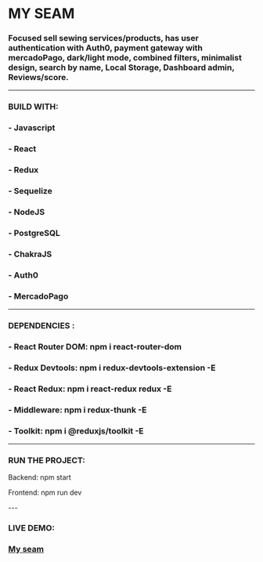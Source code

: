 <div id="header">
 <h1 align="left">MY SEAM</h1>
 <h3 align="left">Focused sell sewing services/products, has user authentication with Auth0, payment gateway with mercadoPago, dark/light mode, combined filters, minimalist design, search by name, Local Storage, Dashboard admin, Reviews/score.
  </h3>
</div>

---

### BUILD WITH:

<h3>- Javascript</h3>
<h3>- React</h3>
<h3>- Redux</h3>
<h3>- Sequelize</h3>
<h3>- NodeJS</h3>
<h3>- PostgreSQL</h3>
<h3>- ChakraJS</h3>
<h3>- Auth0</h3>
<h3>- MercadoPago</h3>

---

### DEPENDENCIES :
<h3>- React Router DOM: npm i react-router-dom</h3>
<h3>- Redux Devtools: npm i redux-devtools-extension -E</h3>
<h3>- React Redux: npm i react-redux redux -E</h3>
<h3>- Middleware: npm i redux-thunk -E</h3>
<h3>- Toolkit: npm i @reduxjs/toolkit -E</h3>

---
### RUN THE PROJECT:
<p>Backend: npm start</p>
<p>Frontend: npm run dev</p>
---

### LIVE DEMO: 

<h3><a href="https://my-seam-chi.vercel.app/" >My seam</a></h3>
